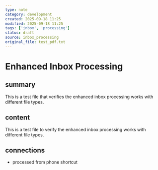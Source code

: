 ```yaml
---
type: note
category: development
created: 2025-09-18 11:25
modified: 2025-09-18 11:25
tags: ['inbox', 'processing']
status: draft
source: inbox_processing
original_file: test_pdf.txt
---
```


# Enhanced Inbox Processing

## summary
This is a test file that verifies the enhanced inbox processing works with different file types.

## content
This is a test file to verify the enhanced inbox processing works with different file types.

## connections
- processed from phone shortcut
